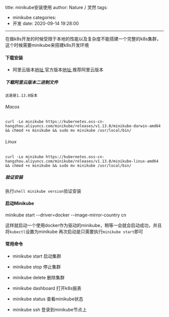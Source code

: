 title: minikube安装使用
author: Nature丿灵然
tags:
  - minikube
categories:
  - 开发
date: 2020-09-14 19:28:00
---
在做k8s开发的时候受限于本地的性能以及复杂度不能搭建一个完整的k8s集群，这个时候需要minikube来搭建k8s开发环境
<!--more-->

#### 下载安装

- 阿里云版本[地址](https://github.com/AliyunContainerService/minikube),官方版本[地址](https://github.com/kubernetes/minikube),推荐阿里云版本

##### 下载阿里云版本二进制文件

    这是是1.13.0版本

###### Macos

    curl -Lo minikube https://kubernetes.oss-cn-hangzhou.aliyuncs.com/minikube/releases/v1.13.0/minikube-darwin-amd64 && chmod +x minikube && sudo mv minikube /usr/local/bin/

###### Linux

    curl -Lo minikube https://kubernetes.oss-cn-hangzhou.aliyuncs.com/minikube/releases/v1.13.0/minikube-linux-amd64 && chmod +x minikube && sudo mv minikube /usr/local/bin/

##### 验证安装

执行```shell minikube version```验证安装

#### 启动Minikube

  minikube start --driver=docker --image-mirror-country cn

这样就启动一个使用docker作为驱动的minikube，稍等一会就会启动成功，并且将`kubectl`设置为minikube
再次启动是只需要执行`minikube start`即可

#### 常用命令

- minikube start 启动集群

- minikube stop 停止集群

- minikube delete 删除集群

- minikube dashboard 打开k8s报表

- minikube status 查看minikube状态

- minikube ssh 登录到minikube节点上
